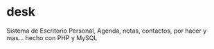 # desk
Sistema de Escritorio Personal, Agenda, notas, contactos, por hacer y mas... hecho con PHP y MySQL
